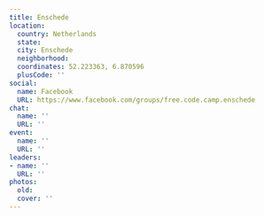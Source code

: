 ```yaml
---
title: Enschede
location:
  country: Netherlands
  state: 
  city: Enschede
  neighborhood: 
  coordinates: 52.223363, 6.870596
  plusCode: ''
social:
  name: Facebook
  URL: https://www.facebook.com/groups/free.code.camp.enschede
chat:
  name: ''
  URL: ''
event:
  name: ''
  URL: ''
leaders:
- name: ''
  URL: ''
photos:
  old: 
  cover: ''
---
```

